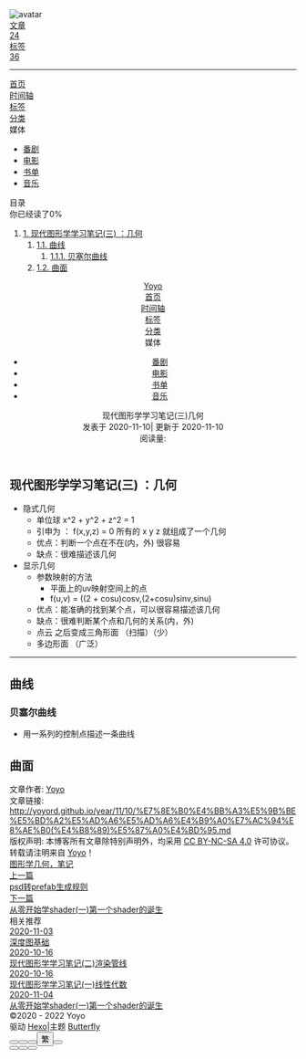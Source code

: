 <!DOCTYPE html><html lang="zh-CN" data-theme="light"><head><meta charset="UTF-8"><meta http-equiv="X-UA-Compatible" content="IE=edge"><meta name="viewport" content="width=device-width,initial-scale=1"><title>现代图形学学习笔记(三)几何 | Yoyo</title><meta name="description" content="现代图形学学习笔记(三)  ：几何 隐式几何 单位球 x^2 + y^2 + z^2 &#x3D; 1 引申为 ： f(x,y,z) &#x3D; 0 所有的 x y z 就组成了一个几何 优点：判断一个点在不在(内，外) 很容易 缺点：很难描述该几何   显示几何 参数映射的方法 平面上的uv映射空间上的点 f(u,v) &#x3D; ((2 + cosu)cosv,(2+cosu)sinv,s"><meta name="keywords" content="图形学,几何，笔记"><meta name="author" content="Yoyo"><meta name="copyright" content="Yoyo"><meta name="format-detection" content="telephone=no"><link rel="shortcut icon" href="/yoyord.github.io/img/favicon.jpg"><link rel="canonical" href="http://yoyord.github.io/year/11/10/%E7%8E%B0%E4%BB%A3%E5%9B%BE%E5%BD%A2%E5%AD%A6%E5%AD%A6%E4%B9%A0%E7%AC%94%E8%AE%B0(%E4%B8%89)%E5%87%A0%E4%BD%95.md"><meta http-equiv="Cache-Control" content="no-transform"><meta http-equiv="Cache-Control" content="no-siteapp"><link rel="preconnect" href="//cdn.jsdelivr.net"/><link rel="preconnect" href="//fonts.googleapis.com" crossorigin="crossorigin"/><link rel="preconnect" href="//busuanzi.ibruce.info"/><link rel="preconnect" href="//zz.bdstatic.com"/><meta property="og:type" content="article"><meta property="og:title" content="现代图形学学习笔记(三)几何"><meta property="og:url" content="http://yoyord.github.io/year/11/10/%E7%8E%B0%E4%BB%A3%E5%9B%BE%E5%BD%A2%E5%AD%A6%E5%AD%A6%E4%B9%A0%E7%AC%94%E8%AE%B0(%E4%B8%89)%E5%87%A0%E4%BD%95.md"><meta property="og:site_name" content="Yoyo"><meta property="og:description" content="现代图形学学习笔记(三)  ：几何 隐式几何 单位球 x^2 + y^2 + z^2 &#x3D; 1 引申为 ： f(x,y,z) &#x3D; 0 所有的 x y z 就组成了一个几何 优点：判断一个点在不在(内，外) 很容易 缺点：很难描述该几何   显示几何 参数映射的方法 平面上的uv映射空间上的点 f(u,v) &#x3D; ((2 + cosu)cosv,(2+cosu)sinv,s"><meta property="og:image" content="https://i.loli.net/2020/05/01/gkihqEjXxJ5UZ1C.jpg"><meta property="article:published_time" content="2020-11-10T12:52:00.000Z"><meta property="article:modified_time" content="2020-11-10T12:52:00.000Z"><meta name="twitter:card" content="summary"><script>var activateDarkMode = function () {
  document.documentElement.setAttribute('data-theme', 'dark')
  if (document.querySelector('meta[name="theme-color"]') !== null) {
    document.querySelector('meta[name="theme-color"]').setAttribute('content', '#000')
  }
}
var activateLightMode = function () {
  document.documentElement.setAttribute('data-theme', 'light')
  if (document.querySelector('meta[name="theme-color"]') !== null) {
    document.querySelector('meta[name="theme-color"]').setAttribute('content', '#fff')
  }
}

var getCookies = function (name) {
  const value = `; ${document.cookie}`
  const parts = value.split(`; ${name}=`)
  if (parts.length === 2) return parts.pop().split(';').shift()
}

var autoChangeMode = 'false'
var t = getCookies('theme')
if (autoChangeMode === '1') {
  var isDarkMode = window.matchMedia('(prefers-color-scheme: dark)').matches
  var isLightMode = window.matchMedia('(prefers-color-scheme: light)').matches
  var isNotSpecified = window.matchMedia('(prefers-color-scheme: no-preference)').matches
  var hasNoSupport = !isDarkMode && !isLightMode && !isNotSpecified

  if (t === undefined) {
    if (isLightMode) activateLightMode()
    else if (isDarkMode) activateDarkMode()
    else if (isNotSpecified || hasNoSupport) {
      console.log('You specified no preference for a color scheme or your browser does not support it. I Schedule dark mode during night time.')
      var now = new Date()
      var hour = now.getHours()
      var isNight = hour <= 6 || hour >= 18
      isNight ? activateDarkMode() : activateLightMode()
    }
    window.matchMedia('(prefers-color-scheme: dark)').addListener(function (e) {
      if (Cookies.get('theme') === undefined) {
        e.matches ? activateDarkMode() : activateLightMode()
      }
    })
  } else if (t === 'light') activateLightMode()
  else activateDarkMode()
} else if (autoChangeMode === '2') {
  now = new Date()
  hour = now.getHours()
  isNight = hour <= 6 || hour >= 18
  if (t === undefined) isNight ? activateDarkMode() : activateLightMode()
  else if (t === 'light') activateLightMode()
  else activateDarkMode()
} else {
  if (t === 'dark') activateDarkMode()
  else if (t === 'light') activateLightMode()
}</script><link rel="stylesheet" href="/yoyord.github.io/css/index.css"><link rel="stylesheet" href="https://cdn.jsdelivr.net/npm/@fortawesome/fontawesome-free/css/all.min.css"><link rel="stylesheet" href="https://cdn.jsdelivr.net/npm/@fancyapps/fancybox@latest/dist/jquery.fancybox.min.css"><link rel="stylesheet" href="https://cdn.jsdelivr.net/npm/node-snackbar/dist/snackbar.min.css"><link rel="prev" title="psd转prefab生成规则" href="http://yoyord.github.io/year/12/09/PSD%E7%94%9F%E6%88%90Prefab%E5%B7%A5%E5%85%B7%E8%AF%B4%E6%98%8E"><link rel="next" title="从零开始学shader(一)第一个shader的诞生" href="http://yoyord.github.io/year/11/04/%E7%AC%AC%E4%B8%80%E4%B8%AAshader%E7%9A%84%E8%AF%9E%E7%94%9F"><link rel="stylesheet" href="https://fonts.googleapis.com/css?family=Titillium+Web&amp;display=swap"><script>var GLOBAL_CONFIG = { 
  root: '/yoyord.github.io/',
  algolia: undefined,
  localSearch: undefined,
  translate: {"defaultEncoding":2,"translateDelay":0,"msgToTraditionalChinese":"繁","msgToSimplifiedChinese":"簡"},
  noticeOutdate: {"limitDay":500,"position":"top","messagePrev":"It has been","messageNext":"days since the last update, the content of the article may be outdated."},
  copy: {
    success: '复制成功',
    error: '复制错误',
    noSupport: '浏览器不支持'
  },
  bookmark: {
    message_prev: '按',
    message_next: '键将本页加入书签'
  },
  runtime_unit: '天',
  runtime: false,
  copyright: undefined,
  ClickShowText: undefined,
  medium_zoom: true,
  fancybox: true,
  Snackbar: {"bookmark":{"message_prev":"按","message_next":"键将本页加入书签"},"chs_to_cht":"你已切换为繁体","cht_to_chs":"你已切换为简体","day_to_night":"你已切换为深色模式","night_to_day":"你已切换为浅色模式","bgLight":"#49b1f5","bgDark":"#121212","position":"bottom-left"},
  justifiedGallery: {
    js: 'https://cdn.jsdelivr.net/npm/justifiedGallery/dist/js/jquery.justifiedGallery.min.js',
    css: 'https://cdn.jsdelivr.net/npm/justifiedGallery/dist/css/justifiedGallery.min.css'
  },
  baiduPush: true,
  highlightCopy: true,
  highlightLang: true,
  isPhotoFigcaption: false,
  islazyload: true,
  isanchor: false    
}</script><script>var GLOBAL_CONFIG_SITE = { 
  isPost: true,
  isHome: false,
  isHighlightShrink: false,
  isSidebar: true,
  postUpdate: '2020-11-10 20:52:00'
}</script><noscript><style>
#nav {
  opacity: 1
}
.justified-gallery img{
  opacity: 1
}
</style></noscript><link rel="stylesheet" href="https://cdn.jsdelivr.net/gh/sviptzk/HexoStaticFile@master/Hexo/css/flink.min.css"><meta name="generator" content="Hexo 6.1.0"></head><body><div id="mobile-sidebar"><div id="menu_mask"></div><div id="mobile-sidebar-menus"><div class="mobile_author_icon"><img class="avatar-img" src="https://portrait.gitee.com/uploads/avatars/user/167/502893_Yoyo21_1578925881.png!avatar100" onerror="onerror=null;src='/img/friend_404.gif'" alt="avatar"/></div><div class="mobile_post_data"><div class="mobile_data_item is-center"><div class="mobile_data_link"><a href="/yoyord.github.io/archives/"><div class="headline">文章</div><div class="length_num">24</div></a></div></div><div class="mobile_data_item is-center">      <div class="mobile_data_link"><a href="/yoyord.github.io/tags/"><div class="headline">标签</div><div class="length_num">36</div></a></div></div></div><hr/><div class="menus_items"><div class="menus_item"><a class="site-page" href="/yoyord.github.io/"><i class="fa-fw fa fa-home"></i><span> 首页</span></a></div><div class="menus_item"><a class="site-page" href="/yoyord.github.io/archives/"><i class="fa-fw fa fa-archive"></i><span> 时间轴</span></a></div><div class="menus_item"><a class="site-page" href="/yoyord.github.io/tags/"><i class="fa-fw fa fa-tags"></i><span> 标签</span></a></div><div class="menus_item"><a class="site-page" href="/yoyord.github.io/categories/"><i class="fa-fw fa fa-folder-open"></i><span> 分类</span></a></div><div class="menus_item"><a class="site-page"><i class="fa-fw fas fa-list"></i><span> 媒体</span><i class="fas fa-chevron-down menus-expand"></i></a><ul class="menus_item_child"><li><a class="site-page" href="/yoyord.github.io/bangumis/"><i class="fa-fw fab fa-youtube"></i><span> 番剧</span></a></li><li><a class="site-page" href="/yoyord.github.io/movies/"><i class="fa-fw fa fa-film"></i><span> 电影</span></a></li><li><a class="site-page" href="/yoyord.github.io/books/"><i class="fa-fw fas fa-book"></i><span> 书单</span></a></li><li><a class="site-page" href="/yoyord.github.io/music/"><i class="fa-fw fa fa-music"></i><span> 音乐</span></a></li></ul></div></div></div></div><i class="fas fa-arrow-right on" id="toggle-sidebar"></i><div id="sidebar"><div class="sidebar-toc"><div class="sidebar-toc__title">目录</div><div class="sidebar-toc__progress"><span class="progress-notice">你已经读了</span><span class="progress-num">0</span><span class="progress-percentage">%</span><div class="sidebar-toc__progress-bar">     </div></div><div class="sidebar-toc__content"><ol class="toc"><li class="toc-item toc-level-1"><a class="toc-link" href="#%E7%8E%B0%E4%BB%A3%E5%9B%BE%E5%BD%A2%E5%AD%A6%E5%AD%A6%E4%B9%A0%E7%AC%94%E8%AE%B0-%E4%B8%89-%EF%BC%9A%E5%87%A0%E4%BD%95"><span class="toc-number">1.</span> <span class="toc-text">现代图形学学习笔记(三)  ：几何</span></a><ol class="toc-child"><li class="toc-item toc-level-2"><a class="toc-link" href="#%E6%9B%B2%E7%BA%BF"><span class="toc-number">1.1.</span> <span class="toc-text">曲线</span></a><ol class="toc-child"><li class="toc-item toc-level-3"><a class="toc-link" href="#%E8%B4%9D%E5%A1%9E%E5%B0%94%E6%9B%B2%E7%BA%BF"><span class="toc-number">1.1.1.</span> <span class="toc-text">贝塞尔曲线</span></a></li></ol></li><li class="toc-item toc-level-2"><a class="toc-link" href="#%E6%9B%B2%E9%9D%A2"><span class="toc-number">1.2.</span> <span class="toc-text">曲面</span></a></li></ol></li></ol></div></div></div><div id="body-wrap"><div id="web_bg" data-type="photo"></div><header class="post-bg" id="page-header" style="background-image: url(https://i.loli.net/2020/05/01/gkihqEjXxJ5UZ1C.jpg)"><nav id="nav"><span class="pull-left" id="blog_name"><a class="blog_title" id="site-name" href="/yoyord.github.io/">Yoyo</a></span><span class="pull-right menus"><div class="menus_items"><div class="menus_item"><a class="site-page" href="/yoyord.github.io/"><i class="fa-fw fa fa-home"></i><span> 首页</span></a></div><div class="menus_item"><a class="site-page" href="/yoyord.github.io/archives/"><i class="fa-fw fa fa-archive"></i><span> 时间轴</span></a></div><div class="menus_item"><a class="site-page" href="/yoyord.github.io/tags/"><i class="fa-fw fa fa-tags"></i><span> 标签</span></a></div><div class="menus_item"><a class="site-page" href="/yoyord.github.io/categories/"><i class="fa-fw fa fa-folder-open"></i><span> 分类</span></a></div><div class="menus_item"><a class="site-page"><i class="fa-fw fas fa-list"></i><span> 媒体</span><i class="fas fa-chevron-down menus-expand"></i></a><ul class="menus_item_child"><li><a class="site-page" href="/yoyord.github.io/bangumis/"><i class="fa-fw fab fa-youtube"></i><span> 番剧</span></a></li><li><a class="site-page" href="/yoyord.github.io/movies/"><i class="fa-fw fa fa-film"></i><span> 电影</span></a></li><li><a class="site-page" href="/yoyord.github.io/books/"><i class="fa-fw fas fa-book"></i><span> 书单</span></a></li><li><a class="site-page" href="/yoyord.github.io/music/"><i class="fa-fw fa fa-music"></i><span> 音乐</span></a></li></ul></div></div><span class="toggle-menu close"><a class="site-page"><i class="fas fa-bars fa-fw"></i></a></span></span></nav><div id="post-info"><div id="post-title"><div class="posttitle">现代图形学学习笔记(三)几何</div></div><div id="post-meta"><div class="meta-firstline"><time class="post-meta__date"><span class="post-meta__date-created" title="发表于 2020-11-10 20:52:00"><i class="far fa-calendar-alt fa-fw"></i> 发表于 2020-11-10</span><span class="post-meta__separator">|</span><span class="post-meta__date-updated" title="更新于 2020-11-10 20:52:00"><i class="fas fa-history fa-fw"></i> 更新于 2020-11-10</span></time></div><div class="meta-secondline"> </div><div class="meta-thirdline"><span class="post-meta-pv-cv"><i class="far fa-eye fa-fw post-meta__icon"></i><span>阅读量:</span><span id="busuanzi_value_page_pv"></span></span></div></div></div></header><main class="layout_post" id="content-inner"><article id="post"><div class="post-content" id="article-container"><h1 id="现代图形学学习笔记-三-：几何"><a href="#现代图形学学习笔记-三-：几何" class="headerlink" title="现代图形学学习笔记(三)  ：几何"></a>现代图形学学习笔记(三)  ：几何</h1><ul>
<li>隐式几何<ul>
<li>单位球 x^2 + y^2 + z^2 &#x3D; 1</li>
<li>引申为 ： f(x,y,z) &#x3D; 0 所有的 x y z 就组成了一个几何</li>
<li>优点：判断一个点在不在(内，外) 很容易</li>
<li>缺点：很难描述该几何</li>
</ul>
</li>
<li>显示几何<ul>
<li>参数映射的方法<ul>
<li>平面上的uv映射空间上的点</li>
<li>f(u,v) &#x3D; ((2 + cosu)cosv,(2+cosu)sinv,sinu)</li>
</ul>
</li>
<li>优点：能准确的找到某个点，可以很容易描述该几何</li>
<li>缺点：很难判断某个点和几何的关系(内，外) </li>
<li>点云 之后变成三角形面 （扫描）（少）</li>
<li>多边形面 （广泛）</li>
</ul>
</li>
</ul>
<hr>
<h2 id="曲线"><a href="#曲线" class="headerlink" title="曲线"></a>曲线</h2><h3 id="贝塞尔曲线"><a href="#贝塞尔曲线" class="headerlink" title="贝塞尔曲线"></a>贝塞尔曲线</h3><ul>
<li>用一系列的控制点描述一条曲线</li>
</ul>
<h2 id="曲面"><a href="#曲面" class="headerlink" title="曲面"></a>曲面</h2></div><div class="post-copyright"><div class="post-copyright__author"><span class="post-copyright-meta">文章作者: </span><span class="post-copyright-info"><a href="mailto:undefined">Yoyo</a></span></div><div class="post-copyright__type"><span class="post-copyright-meta">文章链接: </span><span class="post-copyright-info"><a href="http://yoyord.github.io/year/11/10/%E7%8E%B0%E4%BB%A3%E5%9B%BE%E5%BD%A2%E5%AD%A6%E5%AD%A6%E4%B9%A0%E7%AC%94%E8%AE%B0(%E4%B8%89)%E5%87%A0%E4%BD%95.md">http://yoyord.github.io/year/11/10/%E7%8E%B0%E4%BB%A3%E5%9B%BE%E5%BD%A2%E5%AD%A6%E5%AD%A6%E4%B9%A0%E7%AC%94%E8%AE%B0(%E4%B8%89)%E5%87%A0%E4%BD%95.md</a></span></div><div class="post-copyright__notice"><span class="post-copyright-meta">版权声明: </span><span class="post-copyright-info">本博客所有文章除特别声明外，均采用 <a href="https://creativecommons.org/licenses/by-nc-sa/4.0/" target="_blank">CC BY-NC-SA 4.0</a> 许可协议。转载请注明来自 <a href="http://yoyord.github.io" target="_blank">Yoyo</a>！</span></div></div><div class="tag_share"><div class="post-meta__tag-list"><a class="post-meta__tags" href="/yoyord.github.io/tags/%E5%9B%BE%E5%BD%A2%E5%AD%A6/">图形学</a><a class="post-meta__tags" href="/yoyord.github.io/tags/%E5%87%A0%E4%BD%95%EF%BC%8C%E7%AC%94%E8%AE%B0/">几何，笔记</a></div><div class="post_share"><div class="social-share" data-image="https://i.loli.net/2020/05/01/gkihqEjXxJ5UZ1C.jpg" data-sites="facebook,twitter,wechat,weibo,qq"></div><link rel="stylesheet" href="https://cdn.jsdelivr.net/npm/social-share.js/dist/css/share.min.css"/><script src="https://cdn.jsdelivr.net/npm/social-share.js/dist/js/social-share.min.js"></script></div></div><nav class="pagination-post" id="pagination"><div class="prev-post pull-left"><a href="/yoyord.github.io/year/12/09/PSD%E7%94%9F%E6%88%90Prefab%E5%B7%A5%E5%85%B7%E8%AF%B4%E6%98%8E"><img class="prev-cover" data-src="https://i.loli.net/2020/05/01/gkihqEjXxJ5UZ1C.jpg" onerror="onerror=null;src='/yoyord.github.io/img/404.jpg'"><div class="pagination-info"><div class="label">上一篇</div><div class="prev_info">psd转prefab生成规则</div></div></a></div><div class="next-post pull-right"><a href="/yoyord.github.io/year/11/04/%E7%AC%AC%E4%B8%80%E4%B8%AAshader%E7%9A%84%E8%AF%9E%E7%94%9F"><img class="next-cover" data-src="https://i.loli.net/2020/05/01/gkihqEjXxJ5UZ1C.jpg" onerror="onerror=null;src='/yoyord.github.io/img/404.jpg'"><div class="pagination-info"><div class="label">下一篇</div><div class="next_info">从零开始学shader(一)第一个shader的诞生</div></div></a></div></nav><div class="relatedPosts"><div class="relatedPosts_headline"><i class="fas fa-thumbs-up fa-fw"></i><span> 相关推荐</span></div><div class="relatedPosts_list"><div class="relatedPosts_item"><a href="/yoyord.github.io/year/11/03/深度图基础及应用" title="深度图基础"><img class="relatedPosts_cover" data-src="https://i.loli.net/2020/05/01/gkihqEjXxJ5UZ1C.jpg"><div class="relatedPosts_main is-center"><div class="relatedPosts_date"><i class="far fa-calendar-alt fa-fw"></i> 2020-11-03</div><div class="relatedPosts_title">深度图基础</div></div></a></div><div class="relatedPosts_item"><a href="/yoyord.github.io/year/10/16/现代图形学学习笔记(二)渲染管线" title="现代图形学学习笔记(二)渲染管线"><img class="relatedPosts_cover" data-src="https://i.loli.net/2020/05/01/gkihqEjXxJ5UZ1C.jpg"><div class="relatedPosts_main is-center"><div class="relatedPosts_date"><i class="far fa-calendar-alt fa-fw"></i> 2020-10-16</div><div class="relatedPosts_title">现代图形学学习笔记(二)渲染管线</div></div></a></div><div class="relatedPosts_item"><a href="/yoyord.github.io/year/10/16/现代图形学学习笔记(一)线性代数" title="现代图形学学习笔记(一)线性代数"><img class="relatedPosts_cover" data-src="https://i.loli.net/2020/05/01/gkihqEjXxJ5UZ1C.jpg"><div class="relatedPosts_main is-center"><div class="relatedPosts_date"><i class="far fa-calendar-alt fa-fw"></i> 2020-10-16</div><div class="relatedPosts_title">现代图形学学习笔记(一)线性代数</div></div></a></div><div class="relatedPosts_item"><a href="/yoyord.github.io/year/11/04/第一个shader的诞生" title="从零开始学shader(一)第一个shader的诞生"><img class="relatedPosts_cover" data-src="https://i.loli.net/2020/05/01/gkihqEjXxJ5UZ1C.jpg"><div class="relatedPosts_main is-center"><div class="relatedPosts_date"><i class="far fa-calendar-alt fa-fw"></i> 2020-11-04</div><div class="relatedPosts_title">从零开始学shader(一)第一个shader的诞生</div></div></a></div></div></div></article></main><footer id="footer" data-type="color"><div id="footer-wrap"><div class="copyright">&copy;2020 - 2022  <i id="heartbeat" class="fa fas fa-heartbeat"></i> Yoyo</div><div class="framework-info"><span>驱动 </span><a target="_blank" rel="noopener" href="https://hexo.io"><span>Hexo</span></a><span class="footer-separator">|</span><span>主题 </span><a target="_blank" rel="noopener" href="https://github.com/jerryc127/hexo-theme-butterfly"><span>Butterfly</span></a></div></div><head><link rel="stylesheet" href="https://cdn.jsdelivr.net/gh/HCLonely/images@master/others/heartbeat.min.css"></head></footer></div><section id="rightside"><div id="rightside-config-hide"><button id="readmode" type="button" title="阅读模式"><i class="fas fa-book-open"></i></button><button id="font_plus" type="button" title="放大字体"><i class="fas fa-plus"></i></button><button id="font_minus" type="button" title="缩小字体"><i class="fas fa-minus"></i></button><button id="translateLink" type="button" title="简繁转换">繁</button><button id="darkmode" type="button" title="浅色和深色模式转换"><i class="fas fa-adjust"></i></button></div><div id="rightside-config-show"><button id="rightside_config" type="button" title="设置"><i class="fas fa-cog"></i></button><button class="close" id="mobile-toc-button" type="button" title="目录"><i class="fas fa-list-ul"></i></button><button id="go-up" type="button" title="回到顶部"><i class="fas fa-arrow-up"></i></button></div></section><script src="https://cdn.jsdelivr.net/npm/jquery@latest/dist/jquery.min.js"></script><script src="/yoyord.github.io/js/utils.js"></script><script src="/yoyord.github.io/js/main.js"></script><script src="/yoyord.github.io/js/tw_cn.js"></script><script src="https://cdn.jsdelivr.net/npm/medium-zoom/dist/medium-zoom.min.js"></script><script src="https://cdn.jsdelivr.net/npm/@fancyapps/fancybox@latest/dist/jquery.fancybox.min.js"></script><script src="https://cdn.jsdelivr.net/npm/node-snackbar/dist/snackbar.min.js"></script><script async src="//busuanzi.ibruce.info/busuanzi/2.3/busuanzi.pure.mini.js"></script><script src="https://cdn.jsdelivr.net/npm/instant.page/instantpage.min.js" type="module" defer></script><script src="https://cdn.jsdelivr.net/npm/vanilla-lazyload/dist/lazyload.iife.min.js" async></script><script src="/js/calendar.js"></script><script src="/js/languages.js"></script></body></html>